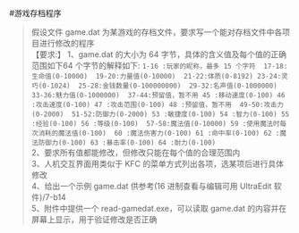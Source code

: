 #游戏存档程序
>假设文件 game.dat 为某游戏的存档文件，要求写一个能对存档文件中各项目进行修改的程序   
【要求:】
1、game.dat 的大小为 64 字节，具体的含义值及每个值的正确范围如下64 个字节的解释如下:
`1-16 :玩家的昵称，最多 15 个字符 
17-18:生命值(0-10000) 
19-20:力量值(0-10000) 
21-22:体质(0-8192)
23-24:灵巧(0-1024) 
25-28:金钱数量(0-100000000) 
29-32:名声值(0-1000000) 
33-36:魅力值(0-1000000) 
37-44:预留值，暂不用
45 :移动速度(0-100)
46 :攻击速度(0-100)
47 :攻击范围(0-100)
48 :预留值，暂不用 
49-50:攻击力(0-2000) 
51-52:防御力(0-2000)
53 :敏捷度(0-100)
54 :智力(0-100)
55 :经验(0-100)
56 :等级(0-100) 
57-58:魔法值(0-10000)
59 :使用魔法时每次消耗的魔法值(0-100) 
60 :魔法伤害力(0-100)
61 :命中率(0-100)
62 :魔法防御力(0-100)
63 :暴击率(0-100)
64 :耐力(0-100)`  
2、要求所有值都能修改，但修改只能在每个值的合理范围内   
3、人机交互界面用类似于 KFC 的菜单方式列出各项，选某项后进行具体修改  
4、给出一个示例 game.dat 供参考(16 进制查看与编辑可用 UltraEdit 软件)/7-b14   
5、附件中提供一个 read-gamedat.exe，可以读取 game.dat 的内容并在屏幕上显示，用于验证修改是否正确
